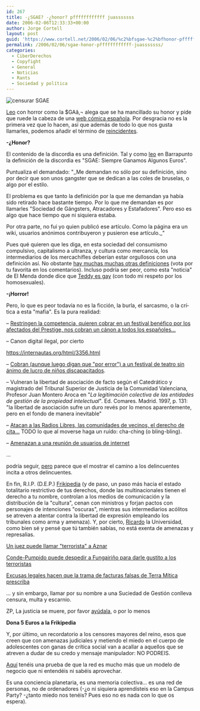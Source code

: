 ```yaml
---
id: 267
title: -¿SGAE? -¿honor? pffffffffffff juasssssss
date: 2006-02-06T12:33:33+00:00
author: Jorge Cortell
layout: post
guid: 'https://www.cortell.net/2006/02/06/%c2%bfsgae-%c2%bfhonor-pffffffffffff-juasssssss/'
permalink: /2006/02/06/sgae-honor-pffffffffffff-juasssssss/
categories:
  - CiberDerechos
  - Copyfight
  - General
  - Noticias
  - Rants
  - Sociedad y polí­tica
---
```

![censurar SGAE](https://img460.imageshack.us/img460/4513/nosgae3zr.jpg)

[Leo](https://barrapunto.com/article.pl?sid=06/02/03/1236241&mode=nested) con horror como la $GAâ‚¬ alega que se ha mancillado su honor y pide que ruede la cabeza de una [web cómica española](https://es.wikipedia.org/wiki/Frikipedia). Por desgracia no es la primera vez que lo hacen, así­ que además de todo lo que nos gusta llamarles, podemos añadir el término de [reincidentes](https://www.cortell.net/2005/06/28/solidarizandome-con-asociacion-de-internautas-fallo-de-la-justicia/).

**-¿Honor?**

El contenido de la discordia es una definición. Tal y como [leo](https://barrapunto.com/comments.pl?sid=60792&cid=690433) en Barrapunto la definición de la discordia es "SGAE: Siempre Ganamos Algunos Euros".

Puntualiza el demandado: "_Me demandan no sólo por su definición, sino por decir que son unos gangster que se dedican a las coles de bruselas, o algo por el estilo.
  
El problema es que tanto la definición por la que me demandan ya habí­a sido retirado hace bastante tiempo. Por lo que me demandan es por llamarles "Sociedad de Gángsters, Atracadores y Estafadores". Pero eso es algo que hace tiempo que ni siquiera estaba.
  
Por otra parte, no fui yo quien publicó ese artí­culo. Como la página era un wiki, usuarios anónimos contribuyeron y pusieron ese artí­culo._"

Pues qué quieren que les diga, en esta sociedad del consumismo compulsivo, capitalismo a ultranza, y cultura como mercancí­a, los intermediarios de los mercachifles deberí­an estar orgullosos con una definición así­. No obstante [hay muchas muchas otras definiciones](https://kung-foo.dhs.org/kungfoo/sgae/index.html) (vota por tu favorita en los comentarios). Incluso podrí­a ser peor, como esta "noticia" de El Menda donde dice que [Teddy es gay](https://teddy.esgay.com/) (con todo mi respeto por los homosexuales).

**-¡Horror!**

Pero, lo que es peor todaví­a no es la ficción, la burla, el sarcasmo, o la crí­tica a esta "mafia". Es la pura realidad:

– [Restringen la competencia, quieren cobrar en un festival benéfico por los afectados del Prestige, nos cobran un cánon a todos los españoles...](https://www.hispamp3.com/articulos/articulo.php?identificador=20030224100222)
  
– Canon digital ilegal, por cierto
  
https://internautas.org/html/3356.html
  
– [Cobran (aunque luego digan que "por error") a un festival de teatro sin ánimo de lucro de niños discapacitados](https://www.escolar.net/MT/archives/2006/01/porque_la_cultu_1.html).
  
– Vulneran la libertad de asociación de facto según el Catedrático y magistrado del Tribunal Superior de Justicia de la Comunidad Valenciana, Profesor Juan Montero Aroca en "_La legitimación colectiva de las entidades de gestión de la propiedad intelectual_". Ed. Comares. Madrid. 1997, p. 131: "la libertad de asociación sufre un duro revés por lo menos aparentemente, pero en el fondo de manera inevitable"
  
– [Atacan a las Radios Libres, las comunidades de vecinos, el derecho de cita...](https://www.filmica.com/carlosues/archivos/000427.html) TODO lo que al moverse haga un ruí­do: cha-ching (o bling-bling).
  
– [Amenazan a una reunión de usuarios de internet](https://www.hispamp3.com/noticias/noticia.php?noticia=20040716094633)
  
...
  
podrí­a seguir, [pero](https://internautas.org/html/3442.html) parece que el mostrar el camino a los delincuentes incita a otros delincuentes.

En fin, R.I.P. (D.E.P.) [Frikipedia](https://frikipedia.isdifferent.org/) (y de paso, un paso más hacia el estado totalitario restrictivo de tus derechos, donde las multinacionales tienen el derecho a tu nombre, controlan a los medios de comunicación y la distribución de la "cultura", cenan con ministros y forjan pactos con personajes de intenciones "oscuras", mientras sus intermediarios acólitos se atreven a atentar contra la libertad de expresión empleando los tribunales como arma y amenaza). Y, por cierto, [Ricardo](https://mnm.uib.es/gallir/posts/2006/02/01/619/) la Universidad, como bien sé y pensé que tú también sabí­as, no está exenta de amenazas y represalias.

[Un juez puede llamar "terrorista" a Aznar](https://www.abc.es/abc/pg060203/prensa/noticias/Nacional/Terrorismo/200602/03/NAC-NAC-047.asp)
  
[Conde-Pumpido puede despedir a Fungairiño para darle gustito a los terroristas](https://www.abc.es/abc/pg060203/prensa/noticias/Nacional/Nacional/200602/03/NAC-NAC-018.asp)
  
[Excusas legales hacen que la trama de facturas falsas de Terra Mí­tica prescriba](https://servicios.lasprovincias.es/valencia/pg060203/prensa/noticias/Politica/200602/03/VAL-POL-152.html)

... y sin embargo, llamar por su nombre a una Suciedad de Gestión conlleva censura, multa y escarnio.

ZP, La justicia se muere, por favor [ayúdala](https://www.elleondeoro.com/aut.html), o por lo menos

**Dona 5 Euros a la Frikipedia**

Y, por último, un recordatorio a los censores mayores del reino, esos que creen que con amenazas judiciales y metiendo el miedo en el cuerpo de adolescentes con ganas de crí­tica social van a acallar a aquellos que se atreven a dudar de su credo y mensaje manipulador: NO PODREIS.

[Aquí­](https://uncyclopedia.org/wiki/Babel:Es/SGAE) tenéis una prueba de que la red es mucho más que un modelo de negocio que ni entendéis ni sabéis aprovechar.

Es una conciencia planetaria, es una memoria colectiva... es una red de personas, no de ordenadores (-¿o ni siquiera aprendí­steis eso en la Campus Party? -¿tanto miedo nos tenéis? Pues eso no es nada con lo que os espera).